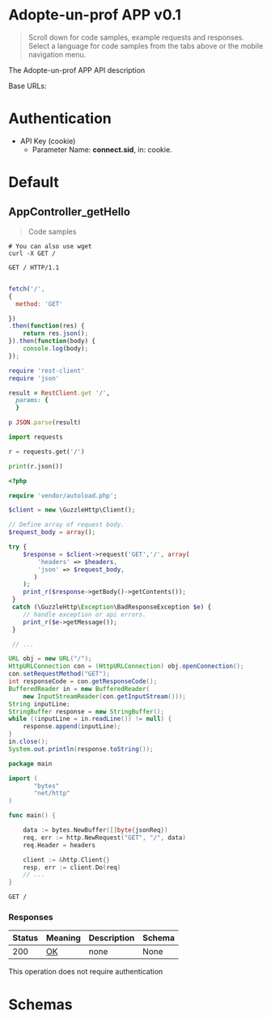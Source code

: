 <!-- Generator: Widdershins v4.0.1 -->

<h1 id="adopte-un-prof-app">Adopte-un-prof APP v0.1</h1>

> Scroll down for code samples, example requests and responses. Select a language for code samples from the tabs above or the mobile navigation menu.

The Adopte-un-prof APP API description

Base URLs:

# Authentication

* API Key (cookie)
    - Parameter Name: **connect.sid**, in: cookie. 

<h1 id="adopte-un-prof-app-default">Default</h1>

## AppController_getHello

<a id="opIdAppController_getHello"></a>

> Code samples

```shell
# You can also use wget
curl -X GET /

```

```http
GET / HTTP/1.1

```

```javascript

fetch('/',
{
  method: 'GET'

})
.then(function(res) {
    return res.json();
}).then(function(body) {
    console.log(body);
});

```

```ruby
require 'rest-client'
require 'json'

result = RestClient.get '/',
  params: {
  }

p JSON.parse(result)

```

```python
import requests

r = requests.get('/')

print(r.json())

```

```php
<?php

require 'vendor/autoload.php';

$client = new \GuzzleHttp\Client();

// Define array of request body.
$request_body = array();

try {
    $response = $client->request('GET','/', array(
        'headers' => $headers,
        'json' => $request_body,
       )
    );
    print_r($response->getBody()->getContents());
 }
 catch (\GuzzleHttp\Exception\BadResponseException $e) {
    // handle exception or api errors.
    print_r($e->getMessage());
 }

 // ...

```

```java
URL obj = new URL("/");
HttpURLConnection con = (HttpURLConnection) obj.openConnection();
con.setRequestMethod("GET");
int responseCode = con.getResponseCode();
BufferedReader in = new BufferedReader(
    new InputStreamReader(con.getInputStream()));
String inputLine;
StringBuffer response = new StringBuffer();
while ((inputLine = in.readLine()) != null) {
    response.append(inputLine);
}
in.close();
System.out.println(response.toString());

```

```go
package main

import (
       "bytes"
       "net/http"
)

func main() {

    data := bytes.NewBuffer([]byte{jsonReq})
    req, err := http.NewRequest("GET", "/", data)
    req.Header = headers

    client := &http.Client{}
    resp, err := client.Do(req)
    // ...
}

```

`GET /`

<h3 id="appcontroller_gethello-responses">Responses</h3>

|Status|Meaning|Description|Schema|
|---|---|---|---|
|200|[OK](https://tools.ietf.org/html/rfc7231#section-6.3.1)|none|None|

<aside class="success">
This operation does not require authentication
</aside>

# Schemas


